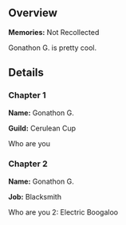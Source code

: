 <!-- title: Gonathon G -->
<!-- quote: "Oh where, oh where is my brave knight?"-->
<!-- chapters: -1 -->
<!-- images: (Gonathon's Chapter 1 Profile), (Gonathon terrorizing the local Libestians), (Gonathon's Chapter 2 Profile), (Gonathon in the "Monster" MV), (Gonathon in Chapter 2's Ending) -->
<!-- model: false -->

## Overview

**Memories:** Not Recollected

Gonathon G. is pretty cool.

## Details

### Chapter 1

**Name:** Gonathon G.

**Guild:** Cerulean Cup

Who are you

### Chapter 2

**Name:** Gonathon G.

**Job:** Blacksmith

Who are you 2: Electric Boogaloo
